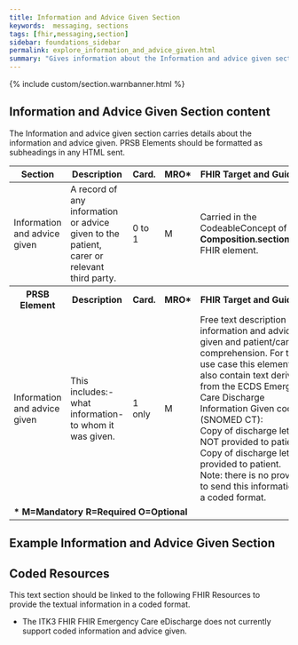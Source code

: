 ```yaml
---
title: Information and Advice Given Section
keywords:  messaging, sections
tags: [fhir,messaging,section]
sidebar: foundations_sidebar
permalink: explore_information_and_advice_given.html
summary: "Gives information about the Information and advice given section"
---
```


{% include custom/section.warnbanner.html %}

## Information and Advice Given Section content ##
The Information and advice given section carries details about the information and advice given. PRSB Elements should be formatted as subheadings in any HTML sent.


<table style="width:100%;max-width: 100%;">
	<thead>
		<tr>
			<th width="15%">Section</th>
			<th width="35%">Description</th>
			<th width="5%">Card.</th>
			<th width="5%">MRO*</th>
			<th width="40%">FHIR Target and Guidance</th>
		</tr>
	</thead>
 <tbody>
  <tr>
   <td>Information and advice given</td>
   <td>A record of any information or advice given to the patient, carer or relevant third party.</td>
   <td>0 to 1</td>
   <td>M</td>
			<td>Carried in the CodeableConcept of <b>Composition.section.code</b> FHIR element.</td>
  </tr>
		<tr>
			<th>PRSB Element</th>
			<th>Description</th>
			<th>Card.</th>
			<th>MRO*</th>
			<th>FHIR Target and Guidance</th>		
		</tr>
  <tr>
   <td>Information and advice given</td>
   <td>This includes:- what information-to whom it was given.</td>
   <td>1 only</td>
   <td>M</td>
   <td>Free text description of information and advice given and patient/carer comprehension. For this use case this element may also contain text derived from the  ECDS Emergency Care Discharge Information Given code set (SNOMED CT):
   <br/>Copy of discharge letter NOT provided to patient
   <br/>Copy of discharge letter provided to patient. <br/>Note: there is no provision to send this information in a coded format.</td>
   </tr>
		<tr>
		<td colspan="5"><b>* M=Mandatory R=Required O=Optional</b></td>
		</tr>
 </tbody>
</table>


##  Example Information and Advice Given Section ##


<script src="https://gist.github.com/IOPS-DEV/e71ebe4dbcaf89da92e719307cc56aeb.js"></script>

## Coded Resources ##

This text section should be linked to the following FHIR Resources to provide the textual information in a coded format.

- The ITK3 FHIR FHIR Emergency Care eDischarge does not currently support coded information and advice given.

 








